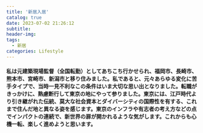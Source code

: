 ```yaml
---
title: '新居入居'
catalog: true
date: 2023-07-02 21:26:12
subtitle:
header-img:
tags: 
  - 新居
categories: Lifestyle
---
```


#### 私は元建築現場監督（全国転勤）としてあちこち行かせられ、福岡市、長崎市、熊本市、宮崎市、新潟市と移り住みました。私であると、元々あらゆる変化に苦手タイプで、当時一見不利なこの条件はいま大切な思い出となりました。転職がきっかけに、熟慮断行して東京の地にやって参りました。東京には、江戸時代より引き継がれた伝統、莫大な社会資本とダイバーシティの国際性を有する、これまで住んだ地と異なる姿を感じます。東京のインフラや有志者の考え方などの点でインパクトの連続で、新世界の扉が開かれるような気がします。これからも心機一転、楽しく進めようと思います。
